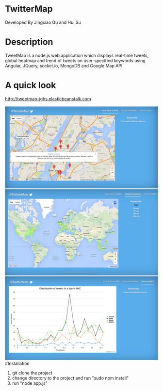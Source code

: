 # TwitterMap
Developed By Jingxiao Gu and Hui Su
# Description
TweetMap is a node.js web application which displays real-time tweets, 
global heatmap and trend of tweets on user-specified keywords using 
Angular, JQuery, socket.io, MongoDB and Google Map API.
# A quick look
http://tweetmap-jghs.elasticbeanstalk.com
</br>
</br>
![alt tag](https://github.com/jingxiaogu1216/TwitterMap/blob/master/screenshots/realtime.jpg)
![alt tag](https://github.com/jingxiaogu1216/TwitterMap/blob/master/screenshots/heatmap.jpg)
![alt tag](https://github.com/jingxiaogu1216/TwitterMap/blob/master/screenshots/trend.jpg)
#Installation
1. git clone the project
2. change directory to the project and run "sudo npm install"
3. run "node app.js"
